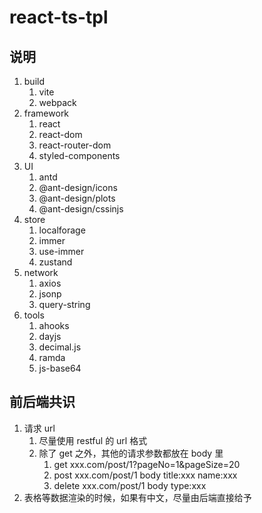 # react-ts-tpl

## 说明

1. build
   1. vite
   2. webpack
2. framework
   1. react
   2. react-dom
   3. react-router-dom
   4. styled-components
3. UI
   1. antd
   2. @ant-design/icons
   3. @ant-design/plots
   4. @ant-design/cssinjs
4. store
   1. localforage
   2. immer
   3. use-immer
   4. zustand
5. network
   1. axios
   2. jsonp
   3. query-string
6. tools
   1. ahooks
   2. dayjs
   3. decimal.js
   4. ramda
   5. js-base64

## 前后端共识

1. 请求 url
   1. 尽量使用 restful 的 url 格式
   2. 除了 get 之外，其他的请求参数都放在 body 里
      1. get xxx.com/post/1?pageNo=1&pageSize=20
      2. post xxx.com/post/1 body title:xxx name:xxx
      3. delete xxx.com/post/1 body type:xxx
2. 表格等数据渲染的时候，如果有中文，尽量由后端直接给予
